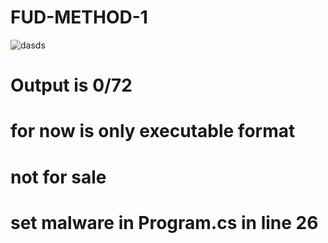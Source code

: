 # FUD-METHOD-1

![dasds](https://github.com/theIzdIrap/FUD-METHOD-1/assets/62066592/379d2f34-c435-465d-a1aa-ccebbd6a2e82)


# Output is 0/72
# for now is only executable format
# not for sale
# set malware in Program.cs in line 26
